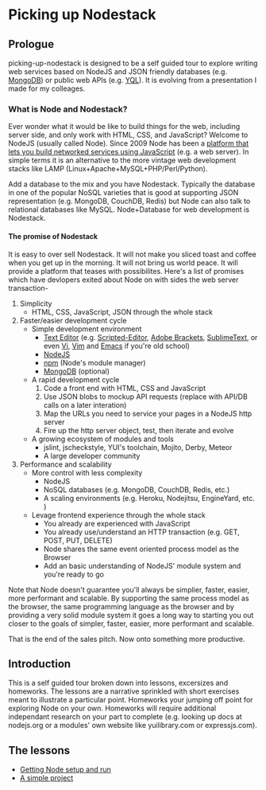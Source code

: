 # Picking up Nodestack

## Prologue

picking-up-nodestack is designed to be a self guided tour to explore writing 
web services based on NodeJS and JSON friendly databases (e.g. [MongoDB](http://mongodb.org))
or public web APIs (e.g. [YQL](http://developer.yahoo/com/yql/console)). It
is evolving from a presentation I made for my colleages.


### What is Node and Nodestack?

Ever wonder what it would be like to build things for the web, including server side, and only
work with HTML, CSS, and JavaScript? Welcome to NodeJS (usually called Node). Since 2009 Node  has been a 
[platform that lets you build networked services using JavaScript](http://nodejs.org/about/)
(e.g. a web server). In simple terms it is an alternative to the more
vintage web development stacks like LAMP (Linux+Apache+MySQL+PHP/Perl/Python).

Add a database to the mix and you have Nodestack.  Typically the database
in one of the popular NoSQL varieties that is good at supporting JSON representation
(e.g. MongoDB, CouchDB, Redis) but Node can also talk to relational databases
like MySQL. Node+Database for web development is Nodestack.


#### The promise of Nodestack

It is easy to over sell Nodestack. It will not make you sliced toast and coffee when
you get up in the morning.  It will not bring us world peace.  It will provide a
platform that teases with possibilites.  Here's a list of promises which have devlopers
exited about Node on with sides the web server transaction-

1. Simplicity
	* HTML, CSS, JavaScript, JSON through the whole stack
2. Faster/easier development cycle
	* Simple development environment
		* [Text Editor](http://en.wikipedia.org/wiki/Text_Editor) (e.g. [Scripted-Editor](https://github.com/scripted-editor/scripted/), [Adobe Brackets](https://github.com/adobe/brackets), [SublimeText](http://www.sublimetext.com/), or even [Vi](http://en.wikipedia.org/wiki/Vi), [Vim](http://www.vim.org/) and [Emacs](http://www.gnu.org/software/emacs/) if you're old school)
		* [NodeJS](http://nodejs.org)
		* [npm](http://npmjs.org) (Node's module manager)
		* [MongoDB](http://mongodb.org) (optional) 
	* A rapid development cycle
		1. Code a front end with HTML, CSS and JavaScript
		2. Use JSON blobs to mockup API requests (replace with API/DB calls on a later interation)
		3. Map the URLs you need to service your pages in a NodeJS http server
		4. Fire up the http server object, test, then iterate and evolve
	* A growing ecosystem of modules and tools
		* jslint, jscheckstyle, YUI's toolchain, Mojito, Derby, Meteor
		* A large developer community
3. Performance and scalability
	* More control with less complexity
		* NodeJS
		* NoSQL databases (e.g. MongoDB, CouchDB, Redis, etc.)
		* A scaling environments (e.g. Heroku, Nodejitsu, EngineYard, etc. )
	* Levage frontend experience through the whole stack
		* You already are experienced with JavaScript
		* You already use/understand an HTTP transaction (e.g. GET, POST, PUT, DELETE)
		* Node shares the same event oriented process model as the Browser
		* Add an basic understanding of NodeJS' module system and you're ready to go

Note that Node doesn't guarantee you'll always be simplier, faster, easier,
more performant and scalable. By supporting the same process model as the browser, the same programming
language as the browser and by providing a very solid module system it goes a long way to starting you
out closer to the goals of simpler, faster, easier, more performant and scalable.

That is the end of the sales pitch. Now onto something more productive.


## Introduction

This is a self guided tour broken down into lessons, excersizes and homeworks.  The lessons
are a narrative sprinkled with short exercises meant to illustrate a particular point. Homeworks
your jumping off point for exploring Node on your own. Homeworks will require additional
independant research on your part to complete (e.g. looking up docs at nodejs.org or a modules'
own website like yuilibrary.com or expressjs.com).

## The lessons

* [Getting Node setup and run](lesson-01.md)
* [A simple project](lesson-02.md)

